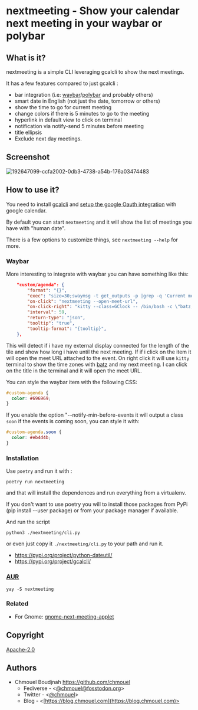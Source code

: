 # nextmeeting - Show your calendar next meeting in your waybar or polybar

## What is it?

nextmeeting is a simple CLI leveraging gcalcli to show the next meetings.

It has a few features compared to just gcalcli :

- bar integration (i.e: [waybar](https://github.com/Alexays/Waybar)/[polybar](https://github.com/polybar/polybar) and probably others)
- smart date in English (not just the date, tomorrow or others)
- show the time to go for current meeting
- change colors if there is 5 minutes to go to the meeting
- hyperlink in default view to click on terminal
- notification via notify-send 5 minutes before meeting
- title ellipsis
- Exclude next day meetings.

## Screenshot

![192647099-ccfa2002-0db3-4738-a54b-176a03474483](https://user-images.githubusercontent.com/98980/212869786-1acd56e2-2e8a-4255-98c3-ebbb45b28d6e.png)

## How to use it?

You need to install [gcalcli](https://github.com/insanum/gcalcli) and [setup
the google Oauth integration](https://github.com/insanum/gcalcli#login-information) with google calendar.

By default you can start `nextmeeting` and it will show the list of meetings you
have with "human date".

There is a few options to customize things, see `nextmeeting --help` for more.

### Waybar

More interesting to integrate with waybar you can have something like this:

```json
    "custom/agenda": {
        "format": "{}",
        "exec": "size=30;swaymsg -t get_outputs -p |grep -q 'Current mode: 3440x1440' && size=80; nextmeeting --max-title-length ${size} --waybar",
        "on-click": "nextmeeting --open-meet-url",
        "on-click-right": "kitty --class=GClock -- /bin/bash -c \"batz;echo;cal -3;echo;nextmeeting;read;\";",
        "interval": 59,
        "return-type": "json",
        "tooltip": "true",
        "tooltip-format": "{tooltip}",
    },
```

This will detect if i have my external display connected for the length of the
tile and show how long i have until the next meeting. If if i click on the item
it will open the meet URL attached to the event. On right click it will use
`kitty` terminal to show the time zones with
[batz](https://github.com/chmouel/batzconverter) and my next meeting. I can
click on the title in the terminal and it will open the meet URL.

You can style the waybar item with the following CSS:

```css
#custom-agenda {
  color: #696969;
}
```

If you enable the option "--notify-min-before-events it will output a class
`soon` if the events is coming soon, you can style it with:

```css
#custom-agenda.soon {
  color: #eb4d4b;
}
```

### Installation

Use `poetry` and run it with :

`poetry run nextmeeting`

and that will install the dependences and run everything from a virtualenv.

If you don't want to use poetry you will to install those packages from PyPi (pip
install --user package) or from your package manager if available.

And run the script

`python3 ./nextmeeting/cli.py`

or even just copy it `./nextmeeting/cli.py` to your path and run it.

- <https://pypi.org/project/python-dateutil/>
- <https://pypi.org/project/gcalcli/>

### [AUR](https://aur.archlinux.org/packages/nextmeeting)

```shell
yay -S nextmeeting
```

### Related

- For Gnome: [gnome-next-meeting-applet](https://github.com/chmouel/gnome-next-meeting-applet)

## Copyright

[Apache-2.0](./LICENSE)

## Authors

- Chmouel Boudjnah <https://github.com/chmouel>
  - Fediverse - <[@chmouel@fosstodon.org](https://fosstodon.org/@chmouel)>
  - Twitter - <[@chmouel](https://twitter.com/chmouel)>
  - Blog - <[https://blog.chmouel.com](https://blog.chmouel.com)>
